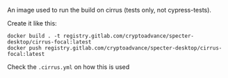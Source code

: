 An image used to run the build on cirrus (tests only, not cypress-tests).

Create it like this:

``` 
docker build . -t registry.gitlab.com/cryptoadvance/specter-desktop/cirrus-focal:latest
docker push registry.gitlab.com/cryptoadvance/specter-desktop/cirrus-focal:latest
```

Check the `.cirrus.yml` on how this is used